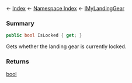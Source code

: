 ← [Index](Api-Index) ← [Namespace Index](Namespace-Index) ← [IMyLandingGear](SpaceEngineers.Game.ModAPI.Ingame.IMyLandingGear)

### Summary

```csharp
public bool IsLocked { get; }
```

Gets whether the landing gear is currently locked.

### Returns

[bool](https://docs.microsoft.com/en-us/dotnet/api/system.boolean?view=netframework-4.6)

